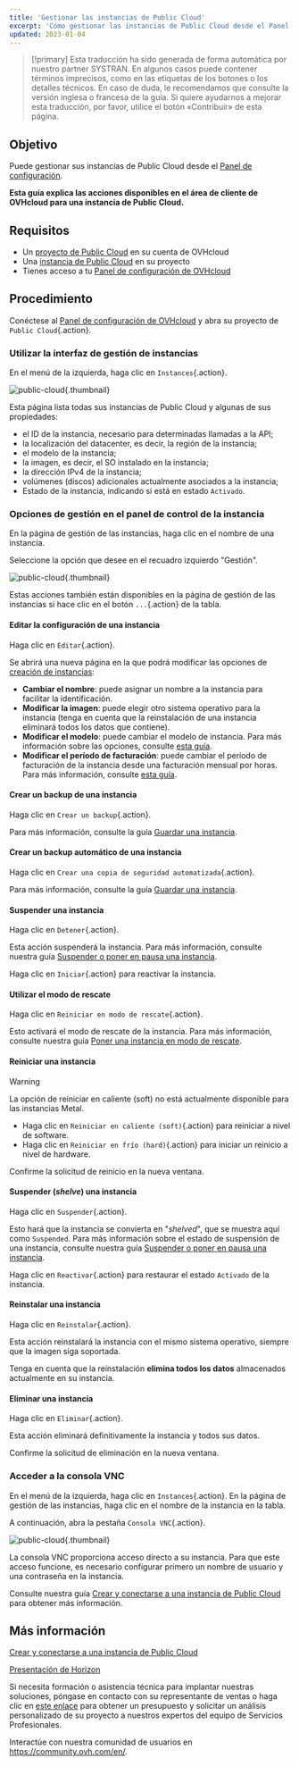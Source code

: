 ```yaml
---
title: 'Gestionar las instancias de Public Cloud'
excerpt: 'Cómo gestionar las instancias de Public Cloud desde el Panel de configuración de OVHcloud'
updated: 2023-01-04
---
```


> [!primary]
> Esta traducción ha sido generada de forma automática por nuestro partner SYSTRAN. En algunos casos puede contener términos imprecisos, como en las etiquetas de los botones o los detalles técnicos. En caso de duda, le recomendamos que consulte la versión inglesa o francesa de la guía. Si quiere ayudarnos a mejorar esta traducción, por favor, utilice el botón «Contribuir» de esta página.
> 

## Objetivo

Puede gestionar sus instancias de Public Cloud desde el [Panel de configuración](https://ca.ovh.com/auth/?action=gotomanager&from=https://www.ovh.com/world/&ovhSubsidiary=ws).

**Esta guía explica las acciones disponibles en el área de cliente de OVHcloud para una instancia de Public Cloud.**

## Requisitos

- Un [proyecto de Public Cloud](https://www.ovhcloud.com/es/public-cloud/) en su cuenta de OVHcloud
- Una [instancia de Public Cloud](/pages/public_cloud/compute/public-cloud-first-steps) en su proyecto
- Tienes acceso a tu [Panel de configuración de OVHcloud](https://ca.ovh.com/auth/?action=gotomanager&from=https://www.ovh.com/world/&ovhSubsidiary=ws)

## Procedimiento

Conéctese al [Panel de configuración de OVHcloud](https://ca.ovh.com/auth/?action=gotomanager&from=https://www.ovh.com/world/&ovhSubsidiary=ws) y abra su proyecto de `Public Cloud`{.action}. 

### Utilizar la interfaz de gestión de instancias

En el menú de la izquierda, haga clic en `Instances`{.action}. 

![public-cloud](images/compute.png){.thumbnail}

Esta página lista todas sus instancias de Public Cloud y algunas de sus propiedades:

- el ID de la instancia, necesario para determinadas llamadas a la API;
- la localización del datacenter, es decir, la región de la instancia;
- el modelo de la instancia;
- la imagen, es decir, el SO instalado en la instancia;
- la dirección IPv4 de la instancia;
- volúmenes (discos) adicionales actualmente asociados a la instancia;
- Estado de la instancia, indicando si está en estado `Activado`.

### Opciones de gestión en el panel de control de la instancia

En la página de gestión de las instancias, haga clic en el nombre de una instancia.

Seleccione la opción que desee en el recuadro izquierdo "Gestión".

![public-cloud](images/management.png){.thumbnail}

Estas acciones también están disponibles en la página de gestión de las instancias si hace clic en el botón `...`{.action} de la tabla.

#### Editar la configuración de una instancia

Haga clic en `Editar`{.action}.

Se abrirá una nueva página en la que podrá modificar las opciones de [creación de instancias](/pages/public_cloud/compute/public-cloud-first-steps):

- **Cambiar el nombre**: puede asignar un nombre a la instancia para facilitar la identificación.
- **Modificar la imagen**: puede elegir otro sistema operativo para la instancia (tenga en cuenta que la reinstalación de una instancia eliminará todos los datos que contiene).
- **Modificar el modelo**: puede cambiar el modelo de instancia. Para más información sobre las opciones, consulte [esta guía](/pages/public_cloud/compute/public-cloud-first-steps#3-crear-una-instancia).
- **Modificar el período de facturación**: puede cambiar el período de facturación de la instancia desde una facturación mensual por horas. Para más información, consulte [esta guía](/pages/account_and_service_management/managing_billing_payments_and_services/changing_hourly_monthly_billing).

#### Crear un backup de una instancia

Haga clic en `Crear un backup`{.action}.

Para más información, consulte la guía [Guardar una instancia](/pages/public_cloud/compute/save_an_instance). 

#### Crear un backup automático de una instancia

Haga clic en `Crear una copia de seguridad automatizada`{.action}.

Para más información, consulte la guía [Guardar una instancia](/pages/public_cloud/compute/save_an_instance#crear-una-copia-de-seguridad-automatizada-de-una-instancia).

#### Suspender una instancia

Haga clic en `Detener`{.action}.

Esta acción suspenderá la instancia. Para más información, consulte nuestra guía [Suspender o poner en pausa una instancia](/pages/public_cloud/compute/suspend_or_pause_an_instance#detener-stop-una-instancia).

Haga clic en `Iniciar`{.action} para reactivar la instancia.

#### Utilizar el modo de rescate

Haga clic en `Reiniciar en modo de rescate`{.action}.

Esto activará el modo de rescate de la instancia. Para más información, consulte nuestra guía [Poner una instancia en modo de rescate](/pages/public_cloud/compute/put_an_instance_in_rescue_mode).

#### Reiniciar una instancia

> [!warning]
> La opción de reiniciar en caliente (soft) no está actualmente disponible para las instancias Metal.
>

- Haga clic en `Reiniciar en caliente (soft)`{.action} para reiniciar a nivel de software.
- Haga clic en `Reiniciar en frío (hard)`{.action} para iniciar un reinicio a nivel de hardware.

Confirme la solicitud de reinicio en la nueva ventana.

#### Suspender (*shelve*) una instancia

Haga clic en `Suspender`{.action}.

Esto hará que la instancia se convierta en "*shelved*", que se muestra aquí como `Suspended`. Para más información sobre el estado de suspensión de una instancia, consulte nuestra guía [Suspender o poner en pausa una instancia](/pages/public_cloud/compute/suspend_or_pause_an_instance#suspender-shelve-una-instancia).

Haga clic en `Reactivar`{.action} para restaurar el estado `Activado` de la instancia.

#### Reinstalar una instancia

Haga clic en `Reinstalar`{.action}.

Esta acción reinstalará la instancia con el mismo sistema operativo, siempre que la imagen siga soportada.

Tenga en cuenta que la reinstalación **elimina todos los datos** almacenados actualmente en su instancia.

#### Eliminar una instancia

Haga clic en `Eliminar`{.action}.

Esta acción eliminará definitivamente la instancia y todos sus datos.

Confirme la solicitud de eliminación en la nueva ventana.

### Acceder a la consola VNC

En el menú de la izquierda, haga clic en `Instances`{.action}. En la página de gestión de las instancias, haga clic en el nombre de la instancia en la tabla.

A continuación, abra la pestaña `Consola VNC`{.action}.

![public-cloud](images/vnc1.png){.thumbnail}

La consola VNC proporciona acceso directo a su instancia. Para que este acceso funcione, es necesario configurar primero un nombre de usuario y una contraseña en la instancia. 

Consulte nuestra guía [Crear y conectarse a una instancia de Public Cloud](/pages/public_cloud/compute/public-cloud-first-steps#4-conectarse-a-una-instancia) para obtener más información.

## Más información

[Crear y conectarse a una instancia de Public Cloud](/pages/public_cloud/compute/public-cloud-first-steps)

[Presentación de Horizon](/pages/public_cloud/compute/introducing_horizon)

Si necesita formación o asistencia técnica para implantar nuestras soluciones, póngase en contacto con su representante de ventas o haga clic en [este enlace](https://www.ovhcloud.com/es/professional-services/) para obtener un presupuesto y solicitar un análisis personalizado de su proyecto a nuestros expertos del equipo de Servicios Profesionales.

Interactúe con nuestra comunidad de usuarios en <https://community.ovh.com/en/>.